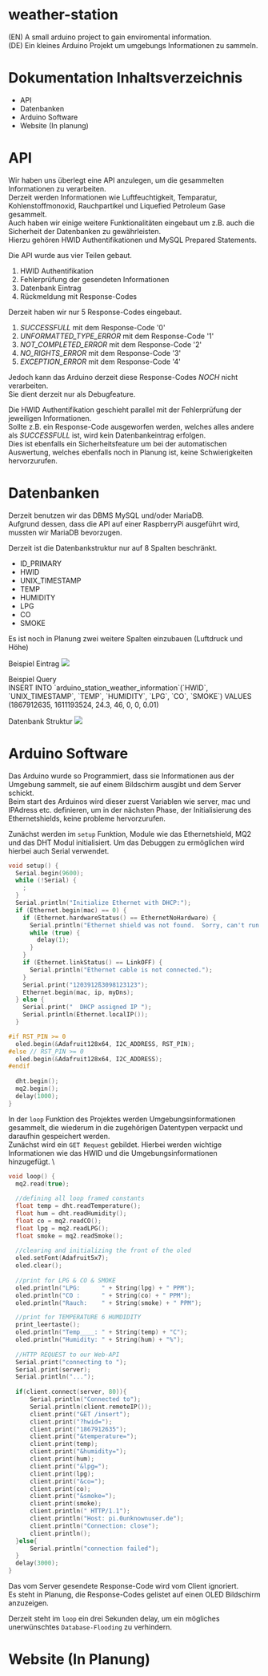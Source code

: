 # weather-station
(EN) A small arduino project to gain enviromental information. \
(DE) Ein kleines Arduino Projekt um umgebungs Informationen zu sammeln.

# Dokumentation Inhaltsverzeichnis
* API
* Datenbanken
* Arduino Software
* Website (In planung)

# API 
Wir haben uns überlegt eine API anzulegen, um die gesammelten Informationen zu verarbeiten. \
Derzeit werden Informationen wie Luftfeuchtigkeit, Temparatur, Kohlenstoffmonoxid, Rauchpartikel und Liquefied Petroleum Gase gesammelt. \
Auch haben wir einige weitere Funktionalitäten eingebaut um z.B. auch die Sicherheit der Datenbanken zu gewährleisten. \
Hierzu gehören HWID Authentifikationen und MySQL Prepared Statements. 

Die API wurde aus vier Teilen gebaut.
1. HWID Authentifikation
2. Fehlerprüfung der gesendeten Informationen
3. Datenbank Eintrag
4. Rückmeldung mit Response-Codes

Derzeit haben wir nur 5 Response-Codes eingebaut.
1. *SUCCESSFULL* mit dem Response-Code '0'
2. *UNFORMATTED_TYPE_ERROR* mit dem Response-Code '1'
3. *NOT_COMPLETED_ERROR* mit dem Response-Code '2'
4. *NO_RIGHTS_ERROR* mit dem Response-Code '3'
5. *EXCEPTION_ERROR* mit dem Response-Code '4'

Jedoch kann das Arduino derzeit diese Response-Codes *NOCH* nicht verarbeiten. \
Sie dient derzeit nur als Debugfeature.

Die HWID Authentifikation geschieht parallel mit der Fehlerprüfung der jeweiligen Informationen. \
Sollte z.B. ein Response-Code ausgeworfen werden, welches alles andere als *SUCCESSFULL* ist, wird kein Datenbankeintrag erfolgen. \
Dies ist ebenfalls ein Sicherheitsfeature um bei der automatischen Auswertung, welches ebenfalls noch in Planung ist, keine Schwierigkeiten hervorzurufen.

# Datenbanken
Derzeit benutzen wir das DBMS MySQL und/oder MariaDB. \
Aufgrund dessen, dass die API auf einer RaspberryPi ausgeführt wird, mussten wir MariaDB bevorzugen.

Derzeit ist die Datenbankstruktur nur auf 8 Spalten beschränkt.
* ID_PRIMARY
* HWID
* UNIX_TIMESTAMP
* TEMP
* HUMIDITY
* LPG
* CO
* SMOKE

Es ist noch in Planung zwei weitere Spalten einzubauen (Luftdruck und Höhe)

Beispiel Eintrag
![](https://github.com/Yato361/weather-station/blob/main/DB_BEISPIEL_EINTRAG.png)

Beispiel Query \
INSERT INTO \`arduino_station_weather_information\`(\`HWID\`, \`UNIX_TIMESTAMP\`, \`TEMP\`, \`HUMIDITY\`, \`LPG\`, \`CO\`, \`SMOKE\`) VALUES (1867912635, 1611193524, 24.3, 46, 0, 0, 0.01)

Datenbank Struktur
![](https://github.com/Yato361/weather-station/blob/main/DB_STRUCTURE_PICTURE.png)

# Arduino Software
Das Arduino wurde so Programmiert, dass sie Informationen aus der Umgebung sammelt, sie auf einem Bildschirm ausgibt und dem Server schickt. \
Beim start des Arduinos wird dieser zuerst Variablen wie server, mac und IPAdress etc. definieren, um in der nächsten Phase, der Initialisierung des Ethernetshields, keine probleme hervorzurufen.

Zunächst werden im `setup` Funktion, Module wie das Ethernetshield, MQ2 und das DHT Modul initialisiert. Um das Debuggen zu ermöglichen wird hierbei auch Serial verwendet.
```c
void setup() {
  Serial.begin(9600);
  while (!Serial) {
    ; 
  }
  Serial.println("Initialize Ethernet with DHCP:");
  if (Ethernet.begin(mac) == 0) {
    if (Ethernet.hardwareStatus() == EthernetNoHardware) {
      Serial.println("Ethernet shield was not found.  Sorry, can't run without hardware. :(");
      while (true) {
        delay(1); 
      }
    }
    if (Ethernet.linkStatus() == LinkOFF) {
      Serial.println("Ethernet cable is not connected.");
    }
    Serial.print("1203912ß3098123123");
    Ethernet.begin(mac, ip, myDns);
  } else {
    Serial.print("  DHCP assigned IP ");
    Serial.println(Ethernet.localIP());
  }

#if RST_PIN >= 0
  oled.begin(&Adafruit128x64, I2C_ADDRESS, RST_PIN);
#else // RST_PIN >= 0
  oled.begin(&Adafruit128x64, I2C_ADDRESS);
#endif  
  
  dht.begin();
  mq2.begin();
  delay(1000);
}
```

In der `loop` Funktion des Projektes werden Umgebungsinformationen gesammelt, die wiederum in die zugehörigen Datentypen verpackt und daraufhin gespeichert werden. \
Zunächst wird ein `GET Request` gebildet. Hierbei werden wichtige Informationen wie das HWID und die Umgebungsinformationen hinzugefügt. \

```c
void loop() {
  mq2.read(true);
  
  //defining all loop framed constants
  float temp = dht.readTemperature();
  float hum = dht.readHumidity();
  float co = mq2.readCO();
  float lpg = mq2.readLPG();
  float smoke = mq2.readSmoke();
  
  //clearing and initializing the front of the oled
  oled.setFont(Adafruit5x7);
  oled.clear();
  
  //print for LPG & CO & SMOKE
  oled.println("LPG:      " + String(lpg) + " PPM");
  oled.println("CO :      " + String(co) + " PPM");
  oled.println("Rauch:    " + String(smoke) + " PPM");

  //print for TEMPERATURE 6 HUMDIDITY
  print_leertaste();
  oled.println("Temp____: " + String(temp) + "C");
  oled.println("Humidity: " + String(hum) + "%");
  
  //HTTP REQUEST to our Web-API
  Serial.print("connecting to ");
  Serial.print(server);
  Serial.println("...");
  
  if(client.connect(server, 80)){
      Serial.println("Connected to");
      Serial.println(client.remoteIP());
      client.print("GET /insert");
      client.print("?hwid=");
      client.print("1867912635");
      client.print("&temperature=");
      client.print(temp);
      client.print("&humidity=");
      client.print(hum);
      client.print("&lpg=");
      client.print(lpg);
      client.print("&co=");
      client.print(co);
      client.print("&smoke=");
      client.print(smoke);
      client.println(" HTTP/1.1");
      client.println("Host: pi.0unknownuser.de");
      client.println("Connection: close");
      client.println();
  }else{
      Serial.println("connection failed");
  }
  delay(3000);
}
```
Das vom Server gesendete Response-Code wird vom Client ignoriert. \
Es steht in Planung, die Response-Codes gelistet auf einen OLED Bildschirm anzuzeigen.

Derzeit steht im `loop` ein drei Sekunden delay, um ein mögliches unerwünschtes `Database-Flooding` zu verhindern. 

# Website (In Planung)
